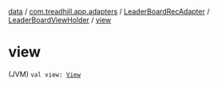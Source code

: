 [data](../../../index.md) / [com.treadhill.app.adapters](../../index.md) / [LeaderBoardRecAdapter](../index.md) / [LeaderBoardViewHolder](index.md) / [view](./view.md)

# view

(JVM) `val view: `[`View`](https://developer.android.com/reference/android/view/View.html)